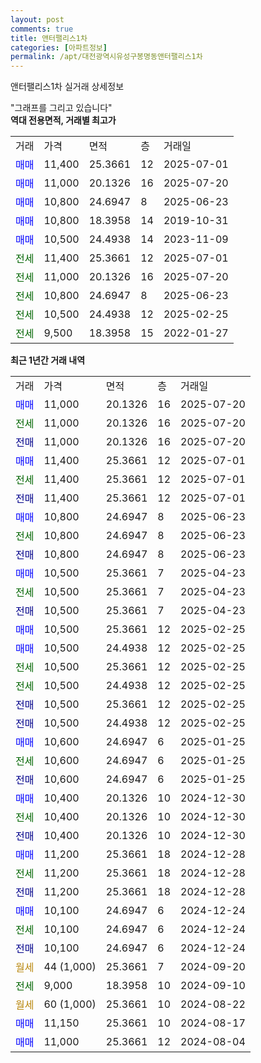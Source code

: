 ```yaml
---
layout: post
comments: true
title: 앤터팰리스1차
categories: [아파트정보]
permalink: /apt/대전광역시유성구봉명동앤터팰리스1차
---
```


앤터팰리스1차 실거래 상세정보

<script type="text/javascript">
  google.charts.load('current', {'packages':['line', 'corechart']});
  google.charts.setOnLoadCallback(drawChart);

  function drawChart() {
    var data = new google.visualization.DataTable();
    data.addColumn('date', '거래일');
    data.addColumn('number', "매매");
    data.addColumn('number', "전세");
    data.addColumn('number', "전매");

    data.addRows([[new Date(Date.parse("2025-07-20")), 11000, null, null], [new Date(Date.parse("2025-07-20")), null, 11000, null], [new Date(Date.parse("2025-07-20")), null, null, 11000], [new Date(Date.parse("2025-07-01")), 11400, null, null], [new Date(Date.parse("2025-07-01")), null, 11400, null], [new Date(Date.parse("2025-07-01")), null, null, 11400], [new Date(Date.parse("2025-06-23")), 10800, null, null], [new Date(Date.parse("2025-06-23")), null, 10800, null], [new Date(Date.parse("2025-06-23")), null, null, 10800], [new Date(Date.parse("2025-04-23")), 10500, null, null], [new Date(Date.parse("2025-04-23")), null, 10500, null], [new Date(Date.parse("2025-04-23")), null, null, 10500], [new Date(Date.parse("2025-02-25")), 10500, null, null], [new Date(Date.parse("2025-02-25")), 10500, null, null], [new Date(Date.parse("2025-02-25")), null, 10500, null], [new Date(Date.parse("2025-02-25")), null, 10500, null], [new Date(Date.parse("2025-02-25")), null, null, 10500], [new Date(Date.parse("2025-02-25")), null, null, 10500], [new Date(Date.parse("2025-01-25")), 10600, null, null], [new Date(Date.parse("2025-01-25")), null, 10600, null], [new Date(Date.parse("2025-01-25")), null, null, 10600], [new Date(Date.parse("2024-12-30")), 10400, null, null], [new Date(Date.parse("2024-12-30")), null, 10400, null], [new Date(Date.parse("2024-12-30")), null, null, 10400], [new Date(Date.parse("2024-12-28")), 11200, null, null], [new Date(Date.parse("2024-12-28")), null, 11200, null], [new Date(Date.parse("2024-12-28")), null, null, 11200], [new Date(Date.parse("2024-12-24")), 10100, null, null], [new Date(Date.parse("2024-12-24")), null, 10100, null], [new Date(Date.parse("2024-12-24")), null, null, 10100], [new Date(Date.parse("2024-09-20")), null, null, null], [new Date(Date.parse("2024-09-10")), null, 9000, null], [new Date(Date.parse("2024-08-22")), null, null, null], [new Date(Date.parse("2024-08-17")), 11150, null, null], [new Date(Date.parse("2024-08-04")), 11000, null, null]]);

    var options = {
      hAxis: {
        format: 'yyyy/MM/dd'
      },    
      lineWidth: 0,
      pointsVisible: true,    
      title: '최근 1년간 유형별 실거래가 분포',
      legend: { position: 'bottom' }
    };

    var formatter = new google.visualization.NumberFormat({pattern:'###,###'} );
    formatter.format(data, 1);
    formatter.format(data, 2);
    
    setTimeout(function() {
        var chart = new google.visualization.LineChart(document.getElementById('columnchart_material'));
        chart.draw(data, (options));
        document.getElementById('loading').style.display = 'none';
    }, 200);
  }
</script>


<div id="loading" style="z-index:20; display: block; margin-left: 0px">"그래프를 그리고 있습니다"</div>
<div id="columnchart_material" style="width: 95%; margin-left: 0px; display: block"></div>
<!-- contents start -->
<b>역대 전용면적, 거래별 최고가</b>
<table class="sortable">
    <tr>
      <td>거래</td>
      <td>가격</td>
      <td>면적</td>
      <td>층</td>
      <td>거래일</td>
    </tr>
        <tr>
          <td><a style="color: blue">매매</a></td>
          <td>11,400</td>
          <td>25.3661</td>
          <td>12</td>
          <td>2025-07-01</td>
        </tr>            <tr>
          <td><a style="color: blue">매매</a></td>
          <td>11,000</td>
          <td>20.1326</td>
          <td>16</td>
          <td>2025-07-20</td>
        </tr>            <tr>
          <td><a style="color: blue">매매</a></td>
          <td>10,800</td>
          <td>24.6947</td>
          <td>8</td>
          <td>2025-06-23</td>
        </tr>            <tr>
          <td><a style="color: blue">매매</a></td>
          <td>10,800</td>
          <td>18.3958</td>
          <td>14</td>
          <td>2019-10-31</td>
        </tr>            <tr>
          <td><a style="color: blue">매매</a></td>
          <td>10,500</td>
          <td>24.4938</td>
          <td>14</td>
          <td>2023-11-09</td>
        </tr>        
        <tr>
              <td><a style="color: darkgreen">전세</a></td>
              <td>11,400</td>
              <td>25.3661</td>
              <td>12</td>
              <td>2025-07-01</td>
            </tr>            <tr>
              <td><a style="color: darkgreen">전세</a></td>
              <td>11,000</td>
              <td>20.1326</td>
              <td>16</td>
              <td>2025-07-20</td>
            </tr>            <tr>
              <td><a style="color: darkgreen">전세</a></td>
              <td>10,800</td>
              <td>24.6947</td>
              <td>8</td>
              <td>2025-06-23</td>
            </tr>            <tr>
              <td><a style="color: darkgreen">전세</a></td>
              <td>10,500</td>
              <td>24.4938</td>
              <td>12</td>
              <td>2025-02-25</td>
            </tr>            <tr>
              <td><a style="color: darkgreen">전세</a></td>
              <td>9,500</td>
              <td>18.3958</td>
              <td>15</td>
              <td>2022-01-27</td>
            </tr>        
    
</table>

<b>최근 1년간 거래 내역</b>

<table class="sortable">
    <tr>
      <td>거래</td>
      <td>가격</td>
      <td>면적</td>
      <td>층</td>
      <td>거래일</td>
    </tr>
    <tr>
      <td><a style="color: blue">매매</a></td>
      <td>11,000</td>
      <td>20.1326</td>
      <td>16</td>
      <td>2025-07-20</td>
    </tr>          <tr>
      <td><a style="color: darkgreen">전세</a></td>
      <td>11,000</td>
      <td>20.1326</td>
      <td>16</td>
      <td>2025-07-20</td>
    </tr>          <tr>
      <td><a style="color: darkblue">전매</a></td>
      <td>11,000</td>
      <td>20.1326</td>
      <td>16</td>
      <td>2025-07-20</td>
    </tr>          <tr>
      <td><a style="color: blue">매매</a></td>
      <td>11,400</td>
      <td>25.3661</td>
      <td>12</td>
      <td>2025-07-01</td>
    </tr>          <tr>
      <td><a style="color: darkgreen">전세</a></td>
      <td>11,400</td>
      <td>25.3661</td>
      <td>12</td>
      <td>2025-07-01</td>
    </tr>          <tr>
      <td><a style="color: darkblue">전매</a></td>
      <td>11,400</td>
      <td>25.3661</td>
      <td>12</td>
      <td>2025-07-01</td>
    </tr>          <tr>
      <td><a style="color: blue">매매</a></td>
      <td>10,800</td>
      <td>24.6947</td>
      <td>8</td>
      <td>2025-06-23</td>
    </tr>          <tr>
      <td><a style="color: darkgreen">전세</a></td>
      <td>10,800</td>
      <td>24.6947</td>
      <td>8</td>
      <td>2025-06-23</td>
    </tr>          <tr>
      <td><a style="color: darkblue">전매</a></td>
      <td>10,800</td>
      <td>24.6947</td>
      <td>8</td>
      <td>2025-06-23</td>
    </tr>          <tr>
      <td><a style="color: blue">매매</a></td>
      <td>10,500</td>
      <td>25.3661</td>
      <td>7</td>
      <td>2025-04-23</td>
    </tr>          <tr>
      <td><a style="color: darkgreen">전세</a></td>
      <td>10,500</td>
      <td>25.3661</td>
      <td>7</td>
      <td>2025-04-23</td>
    </tr>          <tr>
      <td><a style="color: darkblue">전매</a></td>
      <td>10,500</td>
      <td>25.3661</td>
      <td>7</td>
      <td>2025-04-23</td>
    </tr>          <tr>
      <td><a style="color: blue">매매</a></td>
      <td>10,500</td>
      <td>25.3661</td>
      <td>12</td>
      <td>2025-02-25</td>
    </tr>          <tr>
      <td><a style="color: blue">매매</a></td>
      <td>10,500</td>
      <td>24.4938</td>
      <td>12</td>
      <td>2025-02-25</td>
    </tr>          <tr>
      <td><a style="color: darkgreen">전세</a></td>
      <td>10,500</td>
      <td>25.3661</td>
      <td>12</td>
      <td>2025-02-25</td>
    </tr>          <tr>
      <td><a style="color: darkgreen">전세</a></td>
      <td>10,500</td>
      <td>24.4938</td>
      <td>12</td>
      <td>2025-02-25</td>
    </tr>          <tr>
      <td><a style="color: darkblue">전매</a></td>
      <td>10,500</td>
      <td>25.3661</td>
      <td>12</td>
      <td>2025-02-25</td>
    </tr>          <tr>
      <td><a style="color: darkblue">전매</a></td>
      <td>10,500</td>
      <td>24.4938</td>
      <td>12</td>
      <td>2025-02-25</td>
    </tr>          <tr>
      <td><a style="color: blue">매매</a></td>
      <td>10,600</td>
      <td>24.6947</td>
      <td>6</td>
      <td>2025-01-25</td>
    </tr>          <tr>
      <td><a style="color: darkgreen">전세</a></td>
      <td>10,600</td>
      <td>24.6947</td>
      <td>6</td>
      <td>2025-01-25</td>
    </tr>          <tr>
      <td><a style="color: darkblue">전매</a></td>
      <td>10,600</td>
      <td>24.6947</td>
      <td>6</td>
      <td>2025-01-25</td>
    </tr>          <tr>
      <td><a style="color: blue">매매</a></td>
      <td>10,400</td>
      <td>20.1326</td>
      <td>10</td>
      <td>2024-12-30</td>
    </tr>          <tr>
      <td><a style="color: darkgreen">전세</a></td>
      <td>10,400</td>
      <td>20.1326</td>
      <td>10</td>
      <td>2024-12-30</td>
    </tr>          <tr>
      <td><a style="color: darkblue">전매</a></td>
      <td>10,400</td>
      <td>20.1326</td>
      <td>10</td>
      <td>2024-12-30</td>
    </tr>          <tr>
      <td><a style="color: blue">매매</a></td>
      <td>11,200</td>
      <td>25.3661</td>
      <td>18</td>
      <td>2024-12-28</td>
    </tr>          <tr>
      <td><a style="color: darkgreen">전세</a></td>
      <td>11,200</td>
      <td>25.3661</td>
      <td>18</td>
      <td>2024-12-28</td>
    </tr>          <tr>
      <td><a style="color: darkblue">전매</a></td>
      <td>11,200</td>
      <td>25.3661</td>
      <td>18</td>
      <td>2024-12-28</td>
    </tr>          <tr>
      <td><a style="color: blue">매매</a></td>
      <td>10,100</td>
      <td>24.6947</td>
      <td>6</td>
      <td>2024-12-24</td>
    </tr>          <tr>
      <td><a style="color: darkgreen">전세</a></td>
      <td>10,100</td>
      <td>24.6947</td>
      <td>6</td>
      <td>2024-12-24</td>
    </tr>          <tr>
      <td><a style="color: darkblue">전매</a></td>
      <td>10,100</td>
      <td>24.6947</td>
      <td>6</td>
      <td>2024-12-24</td>
    </tr>          <tr>
      <td><a style="color: darkgoldenrod">월세</a></td>
      <td>44 (1,000)</td>
      <td>25.3661</td>
      <td>7</td>
      <td>2024-09-20</td>
    </tr>          <tr>
      <td><a style="color: darkgreen">전세</a></td>
      <td>9,000</td>
      <td>18.3958</td>
      <td>10</td>
      <td>2024-09-10</td>
    </tr>          <tr>
      <td><a style="color: darkgoldenrod">월세</a></td>
      <td>60 (1,000)</td>
      <td>25.3661</td>
      <td>10</td>
      <td>2024-08-22</td>
    </tr>          <tr>
      <td><a style="color: blue">매매</a></td>
      <td>11,150</td>
      <td>25.3661</td>
      <td>10</td>
      <td>2024-08-17</td>
    </tr>          <tr>
      <td><a style="color: blue">매매</a></td>
      <td>11,000</td>
      <td>25.3661</td>
      <td>12</td>
      <td>2024-08-04</td>
    </tr>      </table>
<!-- contents end -->    

